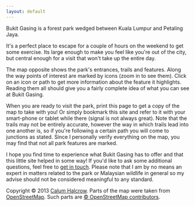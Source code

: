 ```yaml
---
layout: default
---
```

Bukit Gasing is a forest park wedged between Kuala Lumpur and Petaling Jaya.

It's a perfect place to escape for a couple of hours on the weekend to get some exercise. Its large enough to make you feel like you're out of the city, but central enough for a visit that won't take up the entire day.

The map opposite shows the park's entrances, trails and features. Along the way points of interest are marked by icons (zoom in to see them). Click on an icon or path to get more information about the feature it highlights. Reading them all should give you a fairly complete idea of what you can see at Bukit Gasing.

When you are ready to visit the park, print this page to get a copy of the map to take with you! Or simply bookmark this site and refer to it with your smart-phone or tablet while there (signal is not always great). Note that the trails may not be entirely accurate, however the way in which trails lead into one another is, so if you're following a certain path you will come to junctions as stated. Since I personally verify everything on the map, you may find that not all park features are marked.

I hope you find time to experience what Bukit Gasing has to offer and that this little site helped in some way! If you'd like to ask some additional questions, feel free to [get in touch](http://facebook.com/calumhalcrow). Please note that I am by no means an expert in matters related to the park or Malaysian wildlife in general so my advise should not be considered meaningful to any standard.

<p class="copyright">Copyright &copy; 2013 <a href="http://calumhalcrow.com">Calum Halcrow</a>. Parts of the map were taken from <a href="http://openstreetmap.org">OpenStreetMap</a>. Such parts are <a href="http://www.openstreetmap.org/copyright">&copy; OpenStreetMap contributors</a>.</p>

